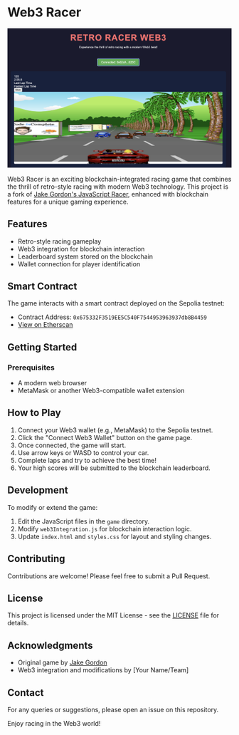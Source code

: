 # Web3 Racer

![Web3 Racer](web3racer.png)

Web3 Racer is an exciting blockchain-integrated racing game that combines the thrill of retro-style racing with modern Web3 technology. This project is a fork of [Jake Gordon's JavaScript Racer](https://github.com/jakesgordon/javascript-racer), enhanced with blockchain features for a unique gaming experience.

## Features

- Retro-style racing gameplay
- Web3 integration for blockchain interaction
- Leaderboard system stored on the blockchain
- Wallet connection for player identification

## Smart Contract

The game interacts with a smart contract deployed on the Sepolia testnet:

- Contract Address: `0x675332F3519EE5C540F7544953963937db8B4459`
- [View on Etherscan](https://sepolia.etherscan.io/address/0x675332f3519ee5c540f7544953963937db8b4459)

## Getting Started

### Prerequisites

- A modern web browser
- MetaMask or another Web3-compatible wallet extension
## How to Play

1. Connect your Web3 wallet (e.g., MetaMask) to the Sepolia testnet.
2. Click the "Connect Web3 Wallet" button on the game page.
3. Once connected, the game will start.
4. Use arrow keys or WASD to control your car.
5. Complete laps and try to achieve the best time!
6. Your high scores will be submitted to the blockchain leaderboard.

## Development

To modify or extend the game:

1. Edit the JavaScript files in the `game` directory.
2. Modify `web3Integration.js` for blockchain interaction logic.
3. Update `index.html` and `styles.css` for layout and styling changes.

## Contributing

Contributions are welcome! Please feel free to submit a Pull Request.

## License

This project is licensed under the MIT License - see the [LICENSE](LICENSE) file for details.

## Acknowledgments

- Original game by [Jake Gordon](https://github.com/jakesgordon)
- Web3 integration and modifications by [Your Name/Team]

## Contact

For any queries or suggestions, please open an issue on this repository.

Enjoy racing in the Web3 world!
